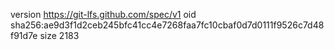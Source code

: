 version https://git-lfs.github.com/spec/v1
oid sha256:ae9d3f1d2ceb245bfc41cc4e7268faa7fc10cbaf0d7d0111f9526c7d48f91d7e
size 2183
